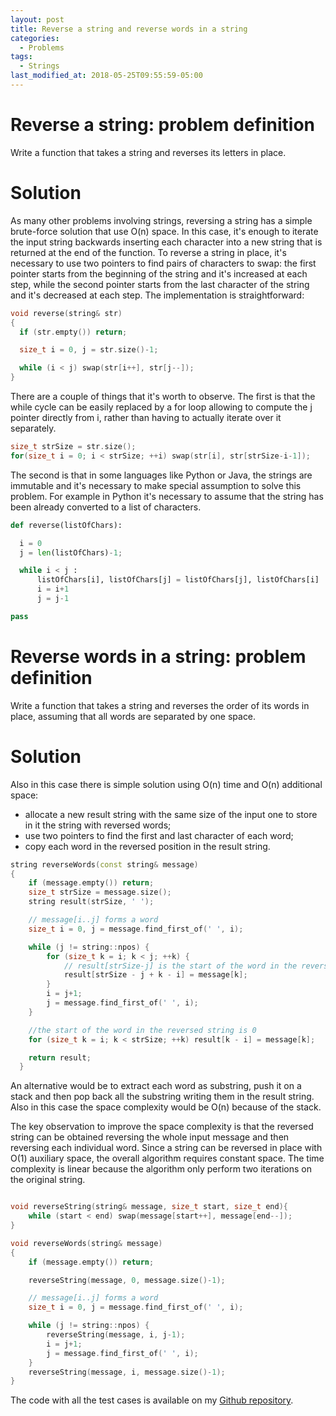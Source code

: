 ```yaml
---
layout: post
title: Reverse a string and reverse words in a string
categories:
  - Problems
tags:
  - Strings
last_modified_at: 2018-05-25T09:55:59-05:00
---
```


# Reverse a string: problem definition

Write a function that takes a string and reverses its letters in place.

# Solution

As many other problems involving strings, reversing a string has a simple brute-force
solution that use O(n) space. In this case, it's enough to iterate the input
string backwards inserting each character into a new string that is returned at
the end of the function. To reverse a string in place, it's necessary to use two
pointers to find pairs of characters to swap: the first pointer starts from the
beginning of the string and it's increased at each step, while the second
pointer starts from the last character of the string and it's decreased at each
step. The implementation is straightforward:

```cpp
void reverse(string& str)
{
  if (str.empty()) return;

  size_t i = 0, j = str.size()-1;

  while (i < j) swap(str[i++], str[j--]);
}
```

There are a couple of things that it's worth to observe. The first is that the
while cycle can be easily replaced by a for loop allowing to compute the j
pointer directly from i, rather than having to actually iterate over it separately.

```cpp
size_t strSize = str.size();
for(size_t i = 0; i < strSize; ++i) swap(str[i], str[strSize-i-1]);
```

The second is that in some languages like Python or Java, the strings are
immutable and it's necessary to make special assumption to solve this
problem. For example in Python it's necessary to assume that the string has been
already converted to a list of characters.

```python
def reverse(listOfChars):

  i = 0
  j = len(listOfChars)-1;

  while i < j :
      listOfChars[i], listOfChars[j] = listOfChars[j], listOfChars[i]
      i = i+1
      j = j-1

pass
```

# Reverse words in a string: problem definition

Write a function that takes a string and reverses the order of its words in
place, assuming that all words are separated by one space.

# Solution

Also in this case there is simple solution using O(n) time and O(n) additional space:
* allocate a new result string with the same size of the input one to store in it the
string with reversed words;
* use two pointers to find the first and last character of each word;
* copy each word in the reversed position in the result string.

```cpp
string reverseWords(const string& message)
{
    if (message.empty()) return;
    size_t strSize = message.size();
    string result(strSize, ' ');

    // message[i..j] forms a word
    size_t i = 0, j = message.find_first_of(' ', i);

    while (j != string::npos) {
        for (size_t k = i; k < j; ++k) {
            // result[strSize-j] is the start of the word in the reversed string
            result[strSize - j + k - i] = message[k];
        }
        i = j+1;
        j = message.find_first_of(' ', i);
    }

    //the start of the word in the reversed string is 0
    for (size_t k = i; k < strSize; ++k) result[k - i] = message[k];

    return result;
  }
```

An alternative would be to extract each word as substring, push it on a stack
and then pop back all the substring writing them in the result string. Also in
this case the space complexity would be O(n) because of the stack.

The key observation to improve the space complexity is that the reversed string
can be obtained reversing the whole input message and then reversing each
individual word. Since a string can be reversed in place with O(1) auxiliary
space, the overall algorithm requires constant space. The time complexity is
linear because the algorithm only perform two iterations on the original string.

```cpp

void reverseString(string& message, size_t start, size_t end){
    while (start < end) swap(message[start++], message[end--]);
}

void reverseWords(string& message)
{
    if (message.empty()) return;

    reverseString(message, 0, message.size()-1);

    // message[i..j] forms a word
    size_t i = 0, j = message.find_first_of(' ', i);

    while (j != string::npos) {
        reverseString(message, i, j-1);
        i = j+1;
        j = message.find_first_of(' ', i);
    }
    reverseString(message, i, message.size()-1);
}
```

The code with all the
test cases is available on my [Github repository](https://github.com/feranco/Problems/tree/master/Strings/ReverseWords).
